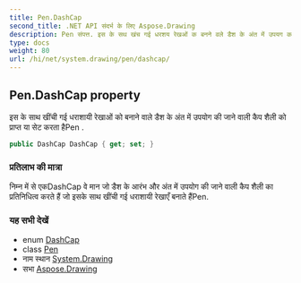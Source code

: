 ```yaml
---
title: Pen.DashCap
second_title: .NET API संदर्भ के लिए Aspose.Drawing
description: Pen संपत्त. इस के सथ खंच गई धरशय रेखओं क बनने वले डैश के अंत में उपयग क जने वल कैप शैल क प्रप्त य सेट करत हैPen .
type: docs
weight: 80
url: /hi/net/system.drawing/pen/dashcap/
---
```

## Pen.DashCap property

इस के साथ खींची गई धराशायी रेखाओं को बनाने वाले डैश के अंत में उपयोग की जाने वाली कैप शैली को प्राप्त या सेट करता हैPen .

```csharp
public DashCap DashCap { get; set; }
```

### प्रतिलाभ की मात्रा

निम्न में से एकDashCap वे मान जो डैश के आरंभ और अंत में उपयोग की जाने वाली कैप शैली का प्रतिनिधित्व करते हैं जो इसके साथ खींची गई धराशायी रेखाएँ बनाते हैंPen.

### यह सभी देखें

* enum [DashCap](../../../system.drawing.drawing2d/dashcap/)
* class [Pen](../)
* नाम स्थान [System.Drawing](../../pen/)
* सभा [Aspose.Drawing](../../../)


